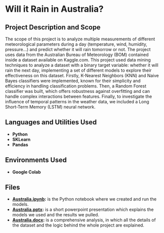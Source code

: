 <h1>Will it Rain in Australia?</h1>

<h2>Project Description and Scope</h2>
The scope of this project is to analyze multiple measurements of different meteorological parameters  during a day (temperature, wind, humidity, pressure…) and predict whether it will rain tomorrow or not. The project uses data from the Australian Bureau of Meteorology (BOM) contained inside a dataset available on Kaggle.com. This project used data mining techniques to analyze a dataset with a binary target variable: whether it will rain the next day, implementing a set of different models to explore their effectiveness on this dataset. Firstly, K-Nearest Neighbors (KNN) and Naive Bayes classifiers were implemented, known for their simplicity and efficiency in handling classification problems. Then, a Random Forest classifier was built, which offers robustness against overfitting and can handle complex interactions between features. Finally, to investigate the influence of temporal patterns in the weather data, we included a Long Short-Term Memory (LSTM) neural network.
<br />

<h2>Languages and Utilities Used</h2>

- <b>Python</b> 
- <b>SKLearn</b>
- <b>Pandas</b>

<h2>Environments Used </h2>

- <b>Google Colab</b>

<h2>Files</h2>

- <b>[Australia.ipynb](https://www.kaggle.com/code/lucabulfon/australia-ipynb):</b> is the Python notebook where we created and run the models.
- <b>[Australia.pptx](https://docs.google.com/presentation/d/1dG00Odp_ab1BeH4qfIj45w88aFHBIT4y/pub?start=false&loop=false&delayms=5000&slide=id.p1):</b> is a short powerpoint presentation which explains the models we used and the results we pulled.
- <b>[Australia.docx](https://docs.google.com/document/d/1zDcuXM_ZJ0oFwE91Ga1WXTXhacMZY7lY/pub):</b> is a comprehensive analysis, in which all the details of the dataset and the logic behind the whole project are explained.
<!--
 ```diff
- text in red
+ text in green
! text in orange
# text in gray
@@ text in purple (and bold)@@
```
--!>
